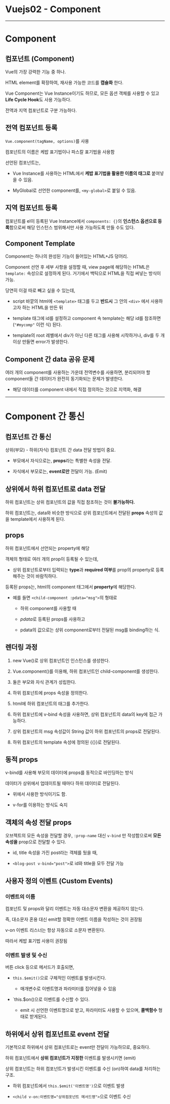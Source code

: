 # Vuejs02 - Component

---

# Component

## 컴포넌트 (Component)

Vue의 가장 강력한 기능 중 하나.

HTML element를 확장하여, 재사용 가능한 코드를 **캡슐화** 한다.

Vue Component는 Vue Instance이기도 하므로, 모든 옵션 객체를 사용할 수 있고 **Life Cycle Hook**도 사용 가능하다.

전역과 지역 컴포넌트로 구분 가능하다.

## 전역 컴포넌트 등록

`Vue.component(tagName, options)`를 사용

컴포넌트의 이름은 케밥 표기법이나 파스칼 표기법을 사용함

선언된 컴포넌트는,

- Vue Instance를 사용하는 HTML에서 **케밥 표기법을 활용한 이름의 태그로** 붙여넣을 수 있음.

- MyGlobal로 선언한 component를, `<my-global>`로 붙일 수 있음.

## 지역 컴포넌트 등록

컴포넌트를 el이 등록된 Vue Instance에서 `components: {}`의 **인스턴스 옵션으로 등록**함으로써 해당 인스턴스 범위해서만 사용 가능하도록 만들 수도 있다.

## Component Template

Component는 하나의 완성된 기능이 들어있는 HTML+JS 덩어리.

Component 선언 후 세부 사항을 설정할 때, view page에 해당하는 HTML은 `template:` 속성으로 설정하게 된다. 거기에서 백틱으로 HTML을 직접 써넣는 방식이 가능.

당연히 이걸 따로 빼고 싶을 수 있는데,

- script 바깥의 html에 `<template>` 태그를 두고 **반드시** 그 안의 `<div>` 에서 사용하고자 하는 HTML을 만든 뒤

- template 태그에 id를 설정하고 component 속 template는 해당 id를 참조하면 (`"#mycomp"` 이런 식) 된다.

- template의 root 레벨에서 div가 아닌 다른 태그를 사용해 시작하거나, div를 두 개 이상 만들면 error가 발생한다.

## Component 간 data 공유 문제

여러 개의 component를 사용하는 가운데 전역변수를 사용하면, 분리되어야 할 component들 간 데이터가 완전히 동기화되는 문제가 발생한다.

- 해당 데이터를 component 내에서 직접 정의하는 것으로 지역화, 해결

---

# Component 간 통신

## 컴포넌트 간 통신

상위(부모) - 하위(자식) 컴포넌트 간 data 전달 방법이 중요.

- 부모에서 자식으로는, **props**라는 특별한 속성을 전달.

- 자식에서 부모로는, **event로만** 전달이 가능. (Emit)

## 상위에서 하위 컴포넌트로 data 전달

하위 컴포넌트는 상위 컴포넌트의 값을 직접 참조하는 것이 **불가능하다.**

하위 컴포넌트는, data와 비슷한 방식으로 상위 컴포넌트에서 전달된 **props** 속성의 값을 template에서 사용하게 된다.

## props

하위 컴포넌트에서 선언되는 property에 해당

객체의 형태로 여러 개의 prop이 등록될 수 있는데,

- 상위 컴포넌트로부터 입력되는 **type**과 **required 여부**를 prop의 property로 등록해주는 것이 바람직하다.

등록된 props는, html의 component 태그에서 **property**에 해당한다.

- 예를 들면 `<child-component :pdata="msg">`의 형태로 
  
  - 하위 component를 사용할 때
  
  - *pdata*로 등록된 props를 사용하고
  
  - pdata의 값으로는 상위 component로부터 전달된 msg를 binding하는 식.

## 렌더링 과정

1. new Vue()로 상위 컴포넌트인 인스턴스를 생성한다.

2. Vue.component()를 이용해, 하위 컴포넌트인 child-component를 생성한다.

3. 둘은 부모와 자식 관계가 성립한다.

4. 하위 컴포넌트에 props 속성을 정의한다.

5. html에 하위 컴포넌트의 태그를 추가한다.

6. 하위 컴포넌트에 v-bind 속성을 사용하면, 상위 컴포넌트의 data의 key에 접근 가능하다.

7. 상위 컴포넌트의 msg 속성값이 String 값이 하위 컴포넌트의 props로 전달된다.

8. 하위 컴포넌트의 template 속성에 정의된 {{}}로 전달된다.

## 동적 props

v-bind를 사용해 부모의 데이터에 props를 동적으로 바인딩하는 방식

데이터가 상위에서 업데이트될 때마다 하위 데이터로 전달된다.

- 위에서 사용한 방식이기도 함.

- v-for를 이용하는 방식도 숙지

## 객체의 속성 전달 props

오브젝트의 모든 속성을 전달할 경우, `:prop-name` 대신 `v-bind` 만 작성함으로써 **모든 속성을** prop으로 전달할 수 있다.

- id, title 속성을 가진 post라는 객체를 뒀을 때,

- `<blog-post v-bind="post">`로 id와 title을 모두 전달 가능



## 사용자 정의 이벤트 (Custom Events)

### 이벤트의 이름

컴포넌트 및 props와 달리 이벤트는 자동 대소문자 변환을 제공하지 않는다.

즉, 대소문자 혼용 대신 emit할 정확한 이벤트 이름을 작성하는 것이 권장됨

v-on 이벤트 리스너는 항상 자동으로 소문자 변환된다. 

따라서 케밥 표기법 사용이 권장됨

### 이벤트 발생 및 수신

버튼 click 등으로 메서드가 호출되면,

- `this.$emit()`으로 구체적인 이벤트를 발생시킨다.
  
  - 매개변수로 이벤트명과 파라미터를 집어넣을 수 있음

- `this.$on()으로 이벤트를 수신할 수 있다.
  
  - emit 시 선언한 이벤트명으로 받고, 파라미터도 사용할 수 있으며, **콜백함수** 형태로 받게된다.

## 하위에서 상위 컴포넌트로 event 전달

기본적으로 하위에서 상위 컴포넌트로는 event만 전달이 가능하므로, 중요하다.

하위 컴포넌트에서 **상위 컴포넌트가 지정한** 이벤트를 발생시키면 (emit)

상위 컴포넌트는 하위 컴포넌트가 발생시킨 이벤트를 수신 (on)하여 data를 처리하는 구조.

- 하위 컴포넌트에서 `this.$emit('이벤트명')`으로 이벤트 발생

- `<child v-on:이벤트명="상위컴포넌트 메서드명">`으로 이벤트 수신


